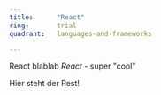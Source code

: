 ```yaml
---
title:      "React"
ring:       trial
quadrant:   languages-and-frameworks

---
```


React blablab *React* - super "cool"


<!--except-->

Hier steht der Rest!
